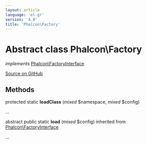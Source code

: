 ```yaml
---
layout: article
language: 'el-gr'
version: '4.0'
title: 'Phalcon\Factory'
---
```

# Abstract class **Phalcon\Factory**

*implements* [Phalcon\FactoryInterface](/4.0/en/api/Phalcon_FactoryInterface)

<a href="https://github.com/phalcon/cphalcon/tree/v4.0.0/phalcon/factory.zep" class="btn btn-default btn-sm">Source on GitHub</a>

## Methods

protected static **loadClass** (*mixed* $namespace, *mixed* $config)

...

abstract public static **load** (*mixed* $config) inherited from [Phalcon\FactoryInterface](/4.0/en/api/Phalcon_FactoryInterface)

...